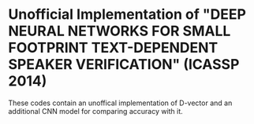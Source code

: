 # Unofficial Implementation of "DEEP NEURAL NETWORKS FOR SMALL FOOTPRINT TEXT-DEPENDENT SPEAKER VERIFICATION" (ICASSP 2014)
These codes contain an unoffical implementation of D-vector and an additional CNN model for comparing accuracy with it.
